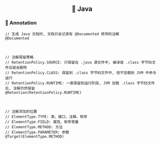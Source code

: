 <h2 align="center">📔 Java</h2>

### 📑 Annotation

```
// 生成 Java 文档时, 文档只会记录有 @Documented 修饰的注解
@Documented
```

<br/>

```
// 注解保留策略
// RetentionPolicy.SOURCE: 只保留在 .java 源文件中, 编译成 .class 字节码文件后就会删除
// RetentionPolicy.CLASS: 保留到 .class 字节码文件中, 但不加载到 JVM 中参与运行
// RetentionPolicy.RUNTIME: 一直保留到运行阶段, JVM 加载 .class 字节码文件后, 注解仍然保留
@Retention(RetentionPolicy.RUNTIME)
```

<br/>

```
// 注解添加的位置
// ElementType.TYPE: 类、接口、注解、枚举
// ElementType.FIELD: 属性、枚举常量
// ElementType.METHOD: 方法
// ElementType.PARAMETER: 参数
@Target(ElementType.METHOD)
```
